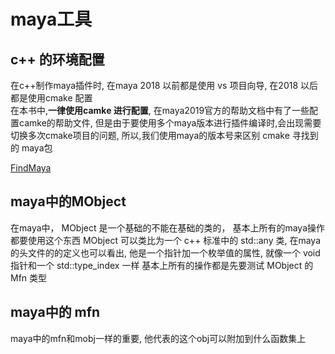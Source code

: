 # maya工具

## c++ 的环境配置
在c++制作maya插件时, 在maya 2018 以前都是使用 vs 项目向导, 在2018 以后都是使用cmake 配置  
在本书中,**一律使用camke 进行配置**, 在maya2019官方的帮助文档中有了一些配置camke的帮助文件, 
但是由于要使用多个maya版本进行插件编译时,会出现需要切换多次cmake项目的问题, 所以,我们使用maya的版本号来区别 cmake 寻找到的 maya包

[FindMaya](maya/FindMaya.md)

## maya中的MObject

在maya中， MObject 是一个基础的不能在基础的类的， 基本上所有的maya操作都要使用这个东西
MObject 可以类比为一个 c++ 标准中的 std::any 类, 在maya 的头文件的的定义也可以看出,
他是一个指针加一个枚举值的属性, 就像一个 void指针和一个 std::type_index 一样
基本上所有的操作都是先要测试 MObject 的 Mfn 类型  

## maya中的 mfn

maya中的mfn和mobj一样的重要, 他代表的这个obj可以附加到什么函数集上

